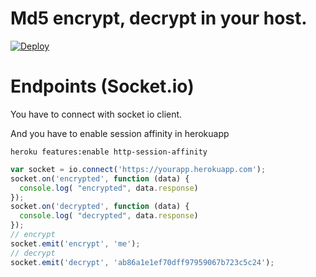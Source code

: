 # Md5 encrypt, decrypt in your host.

[![Deploy](https://www.herokucdn.com/deploy/button.svg)](https://heroku.com/deploy?template=https://github.com/cli-tool/md5-server)

# Endpoints (Socket.io)

You have to connect with socket io client.

And you have to enable session affinity in herokuapp
```
heroku features:enable http-session-affinity
```

```javascript
var socket = io.connect('https://yourapp.herokuapp.com');
socket.on('encrypted', function (data) {
  console.log( "encrypted", data.response)
});
socket.on('decrypted', function (data) {
  console.log( "decrypted", data.response)
});
// encrypt
socket.emit('encrypt', 'me');
// decrypt
socket.emit('decrypt', 'ab86a1e1ef70dff97959067b723c5c24');
```
